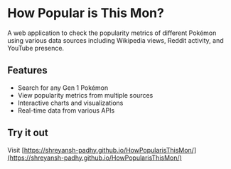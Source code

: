 # How Popular is This Mon?

A web application to check the popularity metrics of different Pokémon using various data sources including Wikipedia views, Reddit activity, and YouTube presence.

## Features
- Search for any Gen 1 Pokémon
- View popularity metrics from multiple sources
- Interactive charts and visualizations
- Real-time data from various APIs

## Try it out
Visit [https://shreyansh-padhy.github.io/HowPopularisThisMon/](https://shreyansh-padhy.github.io/HowPopularisThisMon/) 